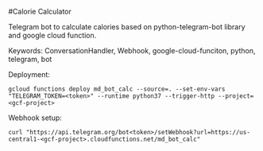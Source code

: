 #Calorie Calculator

Telegram bot to calculate calories based on python-telegram-bot library and google cloud function.

Keywords: ConversationHandler, Webhook, google-cloud-funciton, python, telegram, bot


Deployment:

`gcloud functions deploy md_bot_calc --source=. --set-env-vars "TELEGRAM_TOKEN=<token>" --runtime python37 --trigger-http --project=<gcf-project>`

Webhook setup:

`curl "https://api.telegram.org/bot<token>/setWebhook?url=https://us-central1-<gcf-project>.cloudfunctions.net/md_bot_calc"`

